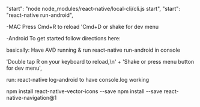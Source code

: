 "start": "node node_modules/react-native/local-cli/cli.js start",
"start": "react-native run-android",

-MAC
Press Cmd+R to reload 'Cmd+D or shake for dev menu

-Android
To get started
follow directions here:

basically:
Have AVD running & run react-native run-android in console

'Double tap R on your keyboard to reload,\n' +
'Shake or press menu button for dev menu',

run:
react-native log-android
to have console.log working

npm install react-native-vector-icons --save
npm install --save react-native-navigation@1
